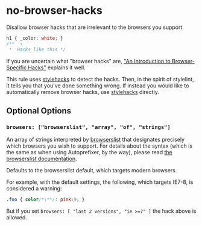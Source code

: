 # no-browser-hacks

Disallow browser hacks that are irrelevant to the browsers you support.

```css
h1 { _color: white; }
/**  ↑                 
 *  Hacks like this */
```

If you are uncertain what "browser hacks" are, ["An Introduction to Browser-Specific Hacks"](http://www.sitepoint.com/browser-specific-css-hacks/) explains it well.

This rule uses [stylehacks](https://github.com/ben-eb/stylehacks) to detect the hacks. Then, in the spirit of stylelint, it tells you that you've done something wrong. If instead you would like to automatically remove browser hacks, use [stylehacks](https://github.com/ben-eb/stylehacks) directly.

## Optional Options

### `browsers: ["browserslist", "array", "of", "strings"]`

An array of strings interpreted by [browserslist](https://github.com/ai/browserslist) that designates precisely which browsers you wish to support. For details about the syntax (which is the same as when using Autoprefixer, by the way), please read [the browserslist documentation](https://github.com/ai/browserslist).

Defaults to the browserslist default, which targets modern browsers.

For example, with the default settings, the following, which targets IE7-8, is considered a warning:

```css
.foo { color/*\**/: pink\9; }
```

But if you set `browsers: [ "last 2 versions", "ie >=7" ]` the hack above is allowed.
